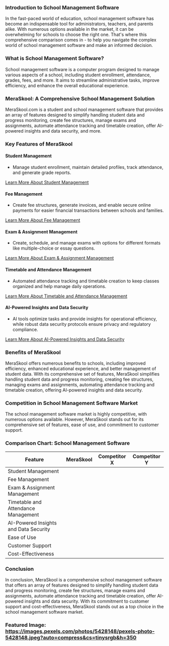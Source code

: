 ### Introduction to School Management Software

In the fast-paced world of education, school management software has become an indispensable tool for administrators, teachers, and parents alike. With numerous options available in the market, it can be overwhelming for schools to choose the right one. That's where this comprehensive comparison comes in - to help you navigate the complex world of school management software and make an informed decision.

### What is School Management Software?

School management software is a computer program designed to manage various aspects of a school, including student enrollment, attendance, grades, fees, and more. It aims to streamline administrative tasks, improve efficiency, and enhance the overall educational experience.

### MeraSkool: A Comprehensive School Management Solution

MeraSkool.com is a student and school management software that provides an array of features designed to simplify handling student data and progress monitoring, create fee structures, manage exams and assignments, automate attendance tracking and timetable creation, offer AI-powered insights and data security, and more.

### Key Features of MeraSkool

#### Student Management

*   Manage student enrollment, maintain detailed profiles, track attendance, and generate grade reports.

[Learn More About Student Management](https://www.meraskool.com/feature/student)

#### Fee Management

*   Create fee structures, generate invoices, and enable secure online payments for easier financial transactions between schools and families.

[Learn More About Fee Management](https://www.meraskool.com/feature/fee)

#### Exam & Assignment Management

*   Create, schedule, and manage exams with options for different formats like multiple-choice or essay questions.

[Learn More About Exam & Assignment Management](https://www.meraskool.com/feature/exam)

#### Timetable and Attendance Management

*   Automated attendance tracking and timetable creation to keep classes organized and help manage daily operations.

[Learn More About Timetable and Attendance Management](https://www.meraskool.com/feature/timetable)

#### AI-Powered Insights and Data Security

*   AI tools optimize tasks and provide insights for operational efficiency, while robust data security protocols ensure privacy and regulatory compliance.

[Learn More About AI-Powered Insights and Data Security](https://www.meraskool.com/features)

### Benefits of MeraSkool

MeraSkool offers numerous benefits to schools, including improved efficiency, enhanced educational experience, and better management of student data. With its comprehensive set of features, MeraSkool simplifies handling student data and progress monitoring, creating fee structures, managing exams and assignments, automating attendance tracking and timetable creation, offering AI-powered insights and data security.

### Competition in School Management Software Market

The school management software market is highly competitive, with numerous options available. However, MeraSkool stands out for its comprehensive set of features, ease of use, and commitment to customer support.

### Comparison Chart: School Management Software
| Feature | MeraSkool | Competitor X | Competitor Y |
| --- | --- | --- | --- |
| Student Management |   |   |   |
| Fee Management |   |   |   |
| Exam & Assignment Management |   |   |   |
| Timetable and Attendance Management |   |   |   |
| AI-Powered Insights and Data Security |   |   |   |
| Ease of Use |   |   |   |
| Customer Support |   |   |   |
| Cost-Effectiveness |   |   |   |

### Conclusion

In conclusion, MeraSkool is a comprehensive school management software that offers an array of features designed to simplify handling student data and progress monitoring, create fee structures, manage exams and assignments, automate attendance tracking and timetable creation, offer AI-powered insights and data security. With its commitment to customer support and cost-effectiveness, MeraSkool stands out as a top choice in the school management software market.

### Featured Image: https://images.pexels.com/photos/5428148/pexels-photo-5428148.jpeg?auto=compress&cs=tinysrgb&h=350